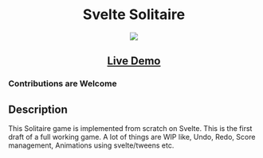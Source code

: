 <h1 align="center">Svelte Solitaire</h1>
<p align="center">
    <img src="https://svelte-solitaire.singhalankur.com/screenshot.png">
</p>

<h2 align="center"><a  href="https://svelte-solitaire.singhalankur.com">Live Demo</a></h2>

### Contributions are Welcome

## Description

This Solitaire game is implemented from scratch on Svelte. This is the first draft of a full working game. A lot of things are WIP like, Undo, Redo, Score management, Animations using svelte/tweens etc.